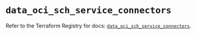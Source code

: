 # `data_oci_sch_service_connectors`

Refer to the Terraform Registry for docs: [`data_oci_sch_service_connectors`](https://registry.terraform.io/providers/oracle/oci/7.19.0/docs/data-sources/sch_service_connectors).
